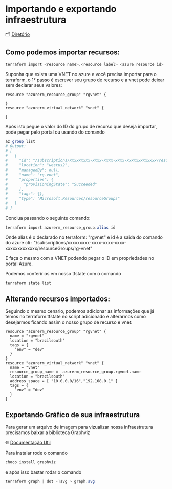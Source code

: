 # Importando e exportando infraestrutura

🗂️ [Diretório](https://dev.azure.com/pedroasmaia/Meus%20Estudos/_git/terraformazure?path=/8%20-%20Importando%20e%20Exportando)

## Como podemos importar recursos:

~~~powershell
terraform import <resource name>.<resource label> <azure resource id>
~~~

Suponha que exista uma VNET no azure e você precisa importar para o terraform, o 1° passo é escrever seu grupo de recurso e a vnet pode deixar sem declarar seus valores:

~~~hcl
resource "azurerm_resource_group" "rgvnet" {
  
}
resource "azurerm_virtual_network" "vnet" {
  
}
~~~

Após isto pegue o valor do ID do grupo de recurso que deseja importar, pode pegar pelo portal ou usando do comando

~~~powershell
az group list
# Output: 
# [
#   {
#     "id": "/subscriptions/xxxxxxxxx-xxxx-xxxx-xxxx-xxxxxxxxxxxxx/resourceGroups/rg-vnet",
#     "location": "westus2",
#     "managedBy": null,
#     "name": "rg-vnet",
#     "properties": {
#       "provisioningState": "Succeeded"
#     },
#     "tags": {},
#     "type": "Microsoft.Resources/resourceGroups"
#   }
# ]
~~~

Conclua passando o seguinte comando:

~~~powershell
terraform import azurerm_resource_group.alias id
~~~

Onde alias é o declarado no terraform: "rgvnet" e id é a saida do comando do azure cli : "/subscriptions/xxxxxxxxx-xxxx-xxxx-xxxx-xxxxxxxxxxxxx/resourceGroups/rg-vnet"

E faça o mesmo com a VNET podendo pegar o ID em propriedades no portal Azure.

Podemos conferir os em nosso tfstate com o comando

~~~powershell
terraform state list
~~~

## Alterando recursos importados:

Seguindo o mesmo cenario, podemos adicionar as informações que já temos no terraform.tfstate no script adicionado e alterarmos como desejarmos
ficando assim o nosso grupo de recurso e vnet:

~~~hcl
resource "azurerm_resource_group" "rgvnet" {
  name = "rgvnet"
  location = "brazilsouth"
  tags = {
    "env" = "dev"
  }
}
resource "azurerm_virtual_network" "vnet" {
  name = "vnet"
  resource_group_name =  azurerm_resource_group.rgvnet.name
  location = "brazilsouth"
  address_space = [ "10.0.0.0/16","192.168.0.1" ]
  tags = {
    "env" = "dev"
  }
}
~~~

## Exportando Gráfico de sua infraestrutura

Para gerar um arquivo de imagem para vizualizar nossa infraestrutura precisamos baixar a biblioteca Graphviz

🌐 [Documentação Util](https://graphviz.org/)

Para instalar rode o comando

~~~powershell
choco install graphviz
~~~

e após isso bastar rodar o comando

~~~powershell
terraform graph | dot -Tsvg > graph.svg
~~~
